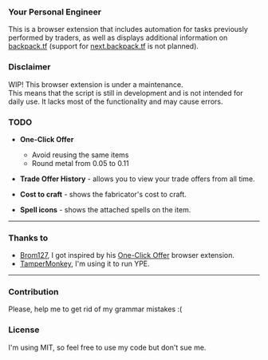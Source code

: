 ### Your Personal Engineer

This is a browser extension that includes automation for tasks previously performed by traders, as well as displays additional information on [backpack.tf](https://backpack.tf) (support for [next.backpack.tf](https://next.backpack.tf) is not planned).

### Disclaimer

WIP! This browser extension is under a maintenance.<br>
This means that the script is still in development and is not intended for daily use. It lacks most of the functionality and may cause errors.

### TODO

- **One-Click Offer**
    - Avoid reusing the same items
    - Round metal from 0.05 to 0.11

- **Trade Offer History** - allows you to view your trade offers from all time.
- **Cost to craft** - shows the fabricator's cost to craft.
- **Spell icons** - shows the attached spells on the item.

--- 
### Thanks to
- [Brom127](https://github.com/peleicht), I got inspired by his [One-Click Offer](https://github.com/peleicht/backpack-offer-sender) browser extension.
- [TamperMonkey](https://www.tampermonkey.net/), I'm using it to run YPE.
---

### Contribution

Please, help me to get rid of my grammar mistakes :(

### License

I'm using MIT, so feel free to use my code but don't sue me.